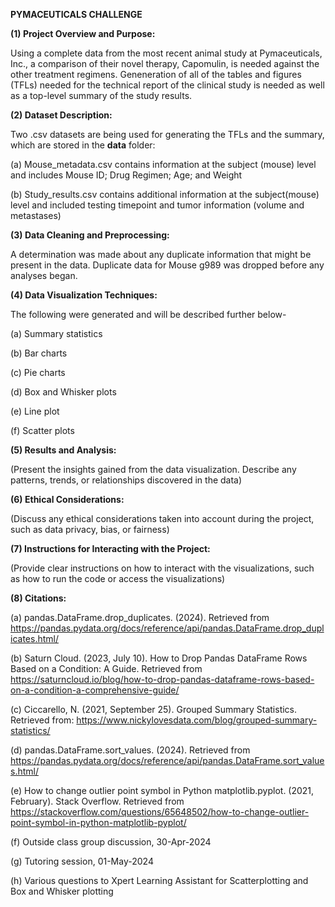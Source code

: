 **PYMACEUTICALS CHALLENGE**


**(1) Project Overview and Purpose:**

Using a complete data from the most recent animal study at Pymaceuticals, Inc., a comparison of their novel therapy, Capomulin, is needed against the other treatment regimens. Geneneration of all of the tables and figures (TFLs) needed for the technical report of the clinical study is needed as well as a top-level summary of the study results.


**(2) Dataset Description:**


Two .csv datasets are being used for generating the TFLs and the summary, which are stored in the **data** folder:


(a) Mouse_metadata.csv contains information at the subject (mouse) level and includes Mouse ID; Drug Regimen; Age; and Weight


(b) Study_results.csv contains additional information at the subject(mouse) level and included testing timepoint and tumor information (volume and metastases)


**(3) Data Cleaning and Preprocessing:**


A determination was made about any duplicate information that might be present in the data. Duplicate data for Mouse g989 was dropped before any analyses began.


**(4) Data Visualization Techniques:**


The following were generated and will be described further below-


(a) Summary statistics

(b) Bar charts

(c) Pie charts

(d) Box and Whisker plots

(e) Line plot

(f) Scatter plots


**(5) Results and Analysis:**


(Present the insights gained from the data visualization. Describe any patterns, trends, or relationships discovered in the data)


**(6) Ethical Considerations:**


(Discuss any ethical considerations taken into account during the project, such as data privacy, bias, or fairness)


**(7) Instructions for Interacting with the Project:**


(Provide clear instructions on how to interact with the visualizations, such as how to run the code or access the visualizations)


**(8) Citations:**


(a) pandas.DataFrame.drop_duplicates. (2024). Retrieved from https://pandas.pydata.org/docs/reference/api/pandas.DataFrame.drop_duplicates.html/


(b) Saturn Cloud. (2023, July 10). How to Drop Pandas DataFrame Rows Based on a Condition: A Guide. Retrieved from https://saturncloud.io/blog/how-to-drop-pandas-dataframe-rows-based-on-a-condition-a-comprehensive-guide/


(c) Ciccarello, N. (2021, September 25). Grouped Summary Statistics. Retrieved from: https://www.nickylovesdata.com/blog/grouped-summary-statistics/


(d) pandas.DataFrame.sort_values. (2024). Retrieved from https://pandas.pydata.org/docs/reference/api/pandas.DataFrame.sort_values.html/


(e) How to change outlier point symbol in Python matplotlib.pyplot. (2021, February). Stack Overflow. Retrieved from https://stackoverflow.com/questions/65648502/how-to-change-outlier-point-symbol-in-python-matplotlib-pyplot/


(f) Outside class group discussion, 30-Apr-2024


(g) Tutoring session, 01-May-2024


(h) Various questions to Xpert Learning Assistant for Scatterplotting and Box and Whisker plotting

